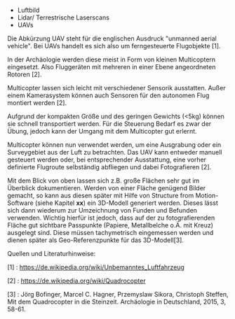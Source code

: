 *	Luftbild
*	Lidar/ Terrestrische Laserscans
*	UAVs

Die Abkürzung UAV steht für die englischen Ausdruck "unmanned aerial vehicle".
Bei UAVs handelt es sich also um ferngesteuerte Flugobjekte [1].

In der Archäologie werden diese meist in Form von kleinen Multicoptern eingesetzt. Also Fluggeräten mit mehreren in einer Ebene angeordneten Rotoren [2].

Multicopter lassen sich leicht mit verschiedener Sensorik ausstatten. Außer einem Kamerasystem können auch Sensoren für den autonomen Flug montiert werden [2].

Aufgrund der kompakten Größe und des geringen Gewichts (<5kg) können sie schnell transportiert werden. Für die Steuerung Bedarf es zwar der Übung, jedoch kann der Umgang mit dem Multicopter gut erlernt.

Multicopter können nun verwendet werden, um eine Ausgrabung oder ein Surveygebiet aus der Luft zu betrachten.
Das UAV kann entweder manuell gesteuert werden oder, bei entsprechender Ausstattung, eine vorher definierte Flugroute selbständig abfliegen und dabei Fotografieren [2].

Mit dem Blick von oben lassen sich z.B. große Flächen sehr gut im Überblick dokumentieren. Werden von einer Fläche genügend Bilder gemacht, so kann aus diesen später mit Hilfe von Structure from Motion-Software (siehe Kapitel **xx**) ein 3D-Modell generiert werden. Dieses lässt sich dann wiederum zur Umzeichnung von Funden und Befunden verwenden. Wichtig hierfür ist jedoch, dass auf der zu fotografierenden Fläche gut sichtbare Passpunkte (Papiere, Metallbelche o.Ä. mit Kreuz) ausgelegt sind. Diese müssen tachymetrisch eingemessen werden und dienen später als Geo-Referenzpunkte für das 3D-Modell[3].

Quellen und Literaturhinweise:

[1] : https://de.wikipedia.org/wiki/Unbemanntes_Luftfahrzeug 

[2] : https://de.wikipedia.org/wiki/Quadrocopter   

[3] : Jörg Bofinger, Marcel C. Hagner, Przemyslaw Sikora, Christoph Steffen, Mit dem Quadrocopter in die Steinzeit. Archäologie in Deutschland, 2015, 3, 58-61.
